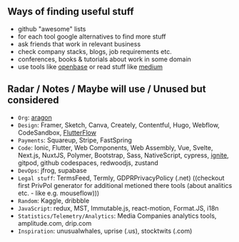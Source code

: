 
## Ways of finding useful stuff

- github "awesome" lists
- for each tool google alternatives to find more stuff
- ask friends that work in relevant business
- check company stacks, blogs, job requirements etc.
- conferences, books & tutorials about work in some domain
- use tools like [openbase](https://openbase.com) or read stuff like [medium](https://medium.com/)

## Radar / Notes / Maybe will use / Unused but considered

- `Org`: [aragon](https://aragon.org/)
- `Design`: Framer, Sketch, Canva, Creately, Contentful, Hugo, Webflow, CodeSandbox, [FlutterFlow](https://flutterflow.io/)
- `Payments`: Squareup, Stripe, FastSpring
- `Code`: Ionic, Flutter, Web Components, Web Assembly, Vue, Svelte, Next.js, NuxtJS, Polymer, Bootstrap, Sass, NativeScript, cypress, [ignite](https://github.com/infinitered/ignite), gitpod, github codespaces, redwoodjs, zustand
- `DevOps`: jfrog, supabase
- `Legal stuff`: TermsFeed, Termly, GDPRPrivacyPolicy (.net) ((checkout first PrivPol generator for additional metioned there tools (about analitics etc. - like e.g. mouseflow)))
- `Random`: Kaggle, dribbble
- `JavaScript`: redux, MST, Immutable.js, react-motion, Format.JS, i18n
- `Statistics/Telemetry/Analytics`: Media Companies analytics tools, amplitude.com, drip.com
- `Inspiration`: unusualwhales, uprise (.us), stocktwits (.com)
